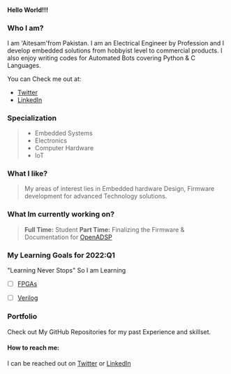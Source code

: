 #### Hello World!!!

### Who I am?
I am 'Aitesam'from Pakistan. I am an Electrical Engineer by Profession and I develop embedded solutions from hobbyist level to commercial products.
I also enjoy writing codes for Automated Bots covering Python & C Languages.

You can Check me out at:
* [Twitter](https://twitter.com/aitesam961)
* [LinkedIn](https://www.linkedin.com/in/muhammad-aitesam/)

### Specialization
> - Embedded Systems
> - Electronics
> - Computer Hardware
> - IoT

### What I like?

> My areas of interest lies in Embedded hardware Design, Firmware development for advanced Technology solutions.

### What Im currently working on?
> **Full Time:** Student
> **Part Time:** Finalizing the Firmware & Documentation for [OpenADSP](https://github.com/maitesam/OpenADSP)

### My Learning Goals for 2022:Q1
"Learning Never Stops" 
So I am Learning 
* [ ] [FPGAs](https://en.wikipedia.org/wiki/Field-programmable_gate_array)
* [ ] [Verilog](https://en.wikipedia.org/wiki/Verilog)




### Portfolio

Check out My GitHub Repositories for my past Experience and skillset.

#### How to reach me:
I can be reached out on [Twitter](https://twitter.com/aitesam961) or [LinkedIn](https://www.linkedin.com/in/muhammad-aitesam/)

